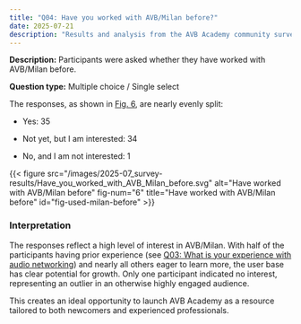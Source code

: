 ```yaml
---
title: "Q04: Have you worked with AVB/Milan before?"
date: 2025-07-21
description: "Results and analysis from the AVB Academy community survey 2025"
---
```


**Description:** Participants were asked whether they have worked with AVB/Milan before.

**Question type:** Multiple choice / Single select

<div class="text-image-container">
  <div class="text">

The responses, as shown in [Fig. 6](#fig-used-milan-before), are nearly evenly split:

- Yes: 35  
- Not yet, but I am interested: 34  
- No, and I am not interested: 1  

  </div>
  <div class="image">

{{< figure src="/images/2025-07_survey-results/Have_you_worked_with_AVB_Milan_before.svg" alt="Have worked with AVB/Milan before" fig-num="6" title="Have worked with AVB/Milan before" id="fig-used-milan-before" >}}

  </div>
</div>

### Interpretation

The responses reflect a high level of interest in AVB/Milan. With half of the participants having prior experience (see [Q03: What is your experience with audio networking](q003.md)) and nearly all others eager to learn more, the user base has clear potential for growth. Only one participant indicated no interest, representing an outlier in an otherwise highly engaged audience.

This creates an ideal opportunity to launch AVB Academy as a resource tailored to both newcomers and experienced professionals.
